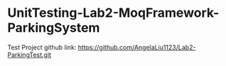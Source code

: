 # UnitTesting-Lab2-MoqFramework-ParkingSystem
Test Project github link:
https://github.com/AngelaLiu1123/Lab2-ParkingTest.git
